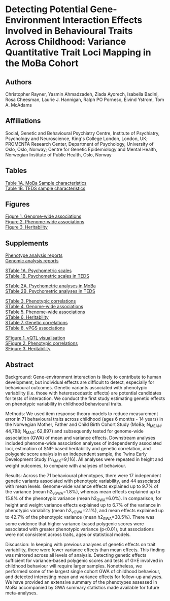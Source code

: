 # Detecting Potential Gene-Environment Interaction Effects Involved in Behavioural Traits Across Childhood: Variance Quantitative Trait Loci Mapping in the MoBa Cohort

## Authors

Christopher Rayner, Yasmin Ahmadzadeh, Ziada Ayorech, Isabella Badini, Rosa Cheesman, Laurie J. Hannigan, Ralph PO Porneso, Eivind Ystrom, Tom A. McAdams

## Affiliations

Social, Genetic and Behavioural Psychiatry Centre, Institute of Psychiatry, Psychology and Neuroscience, King's College London, London, UK; PROMENTA Research Center, Department of Psychology, University of Oslo, Oslo, Norway; Centre for Genetic Epidemiology and Mental Health, Norwegian Institute of Public Health, Oslo, Norway

## Tables

[Table 1A. MoBa Sample characteristics](https://docs.google.com/spreadsheets/d/1rKJsi44ZyQpAyI5XgfLQDeozqfmFxfaJ1pY3NUekRf0/edit?usp=sharing)<br/>
[Table 1B. TEDS sample characteristics](https://docs.google.com/spreadsheets/d/1LumT9P-RRK035oa_Uf2nMQmvRnduwbTujrOlMXW3jS0/edit?usp=sharing)<br/>

## Figures

[Figure 1. Genome-wide associations](https://chrisraynerr.github.io/MoBa_vQTL/Figures/Figure_1.html)<br/>
[Figure 2. Phenome-wide associations](https://chrisraynerr.github.io/MoBa_vQTL/Figures/Figure_2.html)<br/>
[Figure 3. Heritability](https://chrisraynerr.github.io/MoBa_vQTL/Figures/Figure_3.html)<br/>

## Supplements

[Phenotype analysis reports](https://chrisraynerr.github.io/MoBa_vQTL/)<br/>
[Genomic analysis reports](https://chrisraynerr.github.io/MoBa_vQTL/)<br/>

[STable 1A. Psychometric scales](https://docs.google.com/spreadsheets/d/1pzoArMoqetPyMs28hK8iIV7Qd9GW5GNEC3S9cDWNd2Y/edit?usp=sharing)<br/>
[STable 1B. Psychometric scales in TEDS](https://docs.google.com/spreadsheets/d/1pzoArMoqetPyMs28hK8iIV7Qd9GW5GNEC3S9cDWNd2Y/edit?usp=sharing)<br/>

[STable 2A. Psychometric analyses in MoBa](https://docs.google.com/spreadsheets/d/1hvMk2XoGficNNuqrtGMg9z8zEyUD4F9I2N2JKzgXLgQ/edit?usp=sharing)<br/>
[STable 2B. Psychometric analyses in TEDS](https://docs.google.com/spreadsheets/d/1qCsagD5hF2NYC1Z9O3GKfu8cQ0GI3h7e4a7wIIfKPTI/edit?usp=sharing)<br/>

[STable 3. Phenotypic correlations](https://docs.google.com/spreadsheets/d/1xCdN2zU-sC1b-kB8WYE5wqUdGvmvwiUzLVvKUUTTHC4/edit?usp=sharing)<br/>
[STable 4. Genome-wide associations](https://docs.google.com/spreadsheets/d/1NJnY2FnN_RysJIsBEOvwax8sIw7PtvyHln2UcUVs5Mo/edit?usp=sharing)<br/>
[STable 5. Phenome-wide associations](https://docs.google.com/spreadsheets/d/1URLbHZHz4sdZ8GYRIu446-cX13ZxXT3hTq8O4rJAOK4/edit?usp=sharing)<br/>
[STable 6. Heritability](https://docs.google.com/spreadsheets/d/1klE_rDljGkV00XSQY84x3X1guuq7bZQZAEJ5kdkFUB4/edit?usp=sharing)<br/>
[STable 7. Genetic correlations](https://docs.google.com/spreadsheets/d/1ULuRyIx8FvSn8aWGAHz0fTXPiyFwAKf8Z4q4KlPoFXQ/edit?usp=sharing)<br/>
[STable 8. vPGS associations](https://docs.google.com/spreadsheets/d/1RBh19WczsBY-kAC64XuZrFbJkgLGAbmoYYrAAwPOe_8/edit?usp=sharing)<br/>

[SFigure 1. vQTL visualisation](https://chrisraynerr.github.io/MoBa_vQTL/SFigures/SFigure_1.html)<br/>
[SFigure 2. Phenotypic correlations](https://chrisraynerr.github.io/MoBa_vQTL/SFigures/SFigure_2.html)<br/>
[SFigure 3. Heritability](https://chrisraynerr.github.io/MoBa_vQTL/SFigures/SFigure_3.html)<br/>

## Abstract

Background: Gene-environment interaction is likely to contribute to human development, but individual effects are difficult to detect, especially for behavioural outcomes. Genetic variants associated with phenotypic variability (i.e. those with heteroscedastic effects) are potential candidates for tests of interaction. We conduct the first study estimating genetic effects on phenotypic variability in childhood behavioural traits.

Methods: We used item response theory models to reduce measurement error in 71 behavioural traits across childhood (ages 6 months - 14 years) in the Norwegian Mother, Father and Child Birth Cohort Study (MoBa; N<sub>MEAN</sub>: 44,788; N<sub>MAX</sub>: 62,897) and subsequently tested for genome-wide association (GWA) of mean and variance effects. Downstream analyses included phenome-wide association analyses of independently associated loci, estimation of SNP-based heritability and genetic correlation, and polygenic score analysis in an independent sample, the Twins Early Development Study (N<sub>MAX</sub>=9,116). All analyses were repeated in height and weight outcomes, to compare with analyses of behaviour.

Results: Across the 71 behavioural phenotypes, there were 17 independent genetic variants associated with phenotypic variability, and 44 associated with mean levels. Genome-wide variance effects explained up to 9.7% of the variance (mean h2<sub>vGWA</sub>=1.8%), whereas mean effects explained up to 15.8% of the phenotypic variance (mean h2<sub>GWA</sub>=6.0%). In comparison, for height and weight variance effects explained up to 6.7% of the variance in phenotypic variability (mean h2<sub>vGWA</sub>=2.1%), and mean effects explained up to 42.7% of the phenotypic variance (mean h2<sub>GWA</sub>=30.5%). There was some evidence that higher variance-based polygenic scores were associated with greater phenotypic variance (p\<0.01), but associations were not consistent across traits, ages or statistical models.

Discussion: In keeping with previous analyses of genetic effects on trait variability, there were fewer variance effects than mean effects. This finding was mirrored across all levels of analysis. Detecting genetic effects sufficient for variance-based polygenic scores and tests of G×E involved in childhood behaviour will require larger samples. Nonetheless, we performed some of the largest single cohort GWA of childhood behaviour, and detected interesting mean and variance effects for follow-up analyses. We have provided an extensive summary of the phenotypes assessed in MoBa accompanied by GWA summary statistics made available for future meta-analyses.
